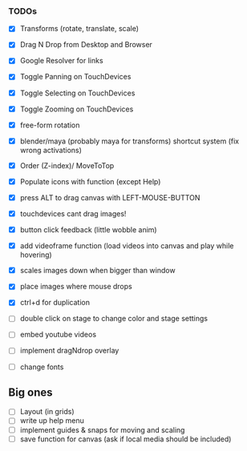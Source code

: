 ### TODOs

- [x] Transforms (rotate, translate, scale)
- [x] Drag N Drop from Desktop and Browser
- [x] Google Resolver for links
- [x] Toggle Panning on TouchDevices
- [x] Toggle Selecting on TouchDevices
- [x] Toggle Zooming on TouchDevices
- [x] free-form rotation
- [x] blender/maya (probably maya for transforms) shortcut system (fix wrong activations)
- [x] Order (Z-index)/ MoveToTop
- [x] Populate icons with function (except Help)
- [x] press ALT to drag canvas with LEFT-MOUSE-BUTTON
- [x] touchdevices cant drag images!
- [x] button click feedback (little wobble anim)
- [x] add videoframe function (load videos into canvas and play while hovering)
- [x] scales images down when bigger than window
- [x] place images where mouse drops
- [x] ctrl+d for duplication
- [ ] double click on stage to change color and stage settings
- [ ] embed youtube videos
- [ ] implement dragNdrop overlay
- [ ] change fonts


## Big ones
- [ ] Layout (in grids)
- [ ] write up help menu
- [ ] implement guides & snaps for moving and scaling
- [ ] save function for canvas (ask if local media should be included)